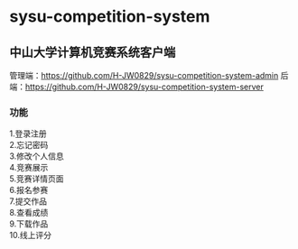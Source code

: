 # sysu-competition-system

## 中山大学计算机竞赛系统客户端
管理端：https://github.com/H-JW0829/sysu-competition-system-admin
后端：https://github.com/H-JW0829/sysu-competition-system-server
### 功能
1.登录注册  
2.忘记密码  
3.修改个人信息  
4.竞赛展示  
5.竞赛详情页面  
6.报名参赛  
7.提交作品  
8.查看成绩  
9.下载作品  
10.线上评分  
